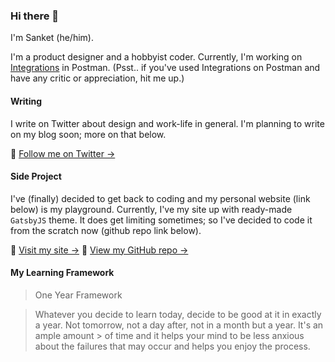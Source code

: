 ### Hi there 👋

I'm Sanket (he/him).

I'm a product designer and a hobbyist coder. Currently, I'm working on [Integrations](https://www.postman.com/integrations/) in Postman.
(Psst.. if you've used Integrations on Postman and have any critic or appreciation, hit me up.)

#### Writing
I write on Twitter about design and work-life in general. I'm planning to write on my blog soon; more on that below.

🔗 [Follow me on Twitter →](https://twitter.com/sanketpath)


#### Side Project
I've (finally) decided to get back to coding and my personal website (link below) is my playground. Currently, I've my site up with ready-made `GatsbyJS` theme. It does get limiting sometimes; so I've decided to code it from the scratch now (github repo link below).

🔗 [Visit my site →](https://sanketpathak.com/)
🔗 [View my GitHub repo →](https://github.com/sanketpath/gatsby-learn)


#### My Learning Framework
> One Year Framework

> Whatever you decide to learn today, decide to be good at it in exactly a year. Not tomorrow, not a day after, not in a month but a year. It's an ample amount > of time and it helps your mind to be less anxious about the failures that may occur and helps you enjoy the process.

